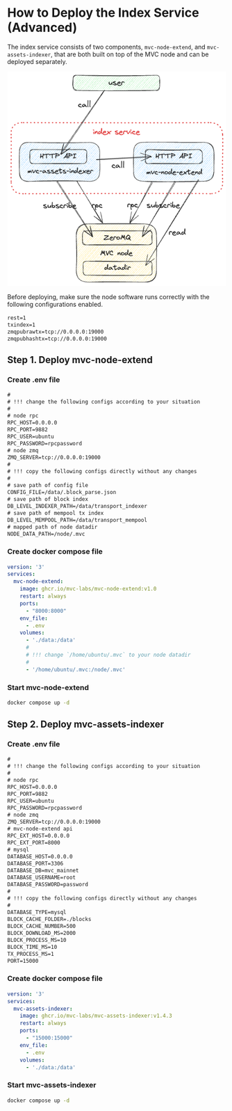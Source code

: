 # How to Deploy the Index Service (Advanced)

The index service consists of two components, `mvc-node-extend`, and `mvc-assets-indexer`, that are both built on top of the MVC node and can be deployed separately.

![](./2.png)

Before deploying, make sure the node software runs correctly with the following configurations enabled.

```dotenv
rest=1
txindex=1
zmqpubrawtx=tcp://0.0.0.0:19000
zmqpubhashtx=tcp://0.0.0.0:19000
```

## Step 1. Deploy mvc-node-extend

### Create .env file

```dotenv
#
# !!! change the following configs according to your situation
#
# node rpc
RPC_HOST=0.0.0.0
RPC_PORT=9882
RPC_USER=ubuntu
RPC_PASSWORD=rpcpassword
# node zmq
ZMQ_SERVER=tcp://0.0.0.0:19000
#
# !!! copy the following configs directly without any changes
#
# save path of config file
CONFIG_FILE=/data/.block_parse.json
# save path of block index
DB_LEVEL_INDEXER_PATH=/data/transport_indexer
# save path of mempool tx index
DB_LEVEL_MEMPOOL_PATH=/data/transport_mempool
# mapped path of node datadir
NODE_DATA_PATH=/node/.mvc
```

### Create docker compose file

```yaml
version: '3'
services:
  mvc-node-extend:
    image: ghcr.io/mvc-labs/mvc-node-extend:v1.0
    restart: always
    ports:
      - "8000:8000"
    env_file:
      - .env
    volumes:
      - './data:/data'
      #
      # !!! change `/home/ubuntu/.mvc` to your node datadir
      #
      - '/home/ubuntu/.mvc:/node/.mvc'
```

### Start mvc-node-extend

```bash
docker compose up -d
```

## Step 2. Deploy mvc-assets-indexer

### Create .env file

```dotenv
#
# !!! change the following configs according to your situation
#
# node rpc
RPC_HOST=0.0.0.0
RPC_PORT=9882
RPC_USER=ubuntu
RPC_PASSWORD=rpcpassword
# node zmq
ZMQ_SERVER=tcp://0.0.0.0:19000
# mvc-node-extend api
RPC_EXT_HOST=0.0.0.0
RPC_EXT_PORT=8000
# mysql
DATABASE_HOST=0.0.0.0
DATABASE_PORT=3306
DATABASE_DB=mvc_mainnet
DATABASE_USERNAME=root
DATABASE_PASSWORD=password
#
# !!! copy the following configs directly without any changes
#
DATABASE_TYPE=mysql
BLOCK_CACHE_FOLDER=./blocks
BLOCK_CACHE_NUMBER=500
BLOCK_DOWNLOAD_MS=2000
BLOCK_PROCESS_MS=10
BLOCK_TIME_MS=10
TX_PROCESS_MS=1
PORT=15000
```

### Create docker compose file

```yaml
version: '3'
services:
  mvc-assets-indexer:
    image: ghcr.io/mvc-labs/mvc-assets-indexer:v1.4.3
    restart: always
    ports:
      - "15000:15000"
    env_file:
      - .env
    volumes:
      - './data:/data'
```

### Start mvc-assets-indexer

```bash
docker compose up -d
```
